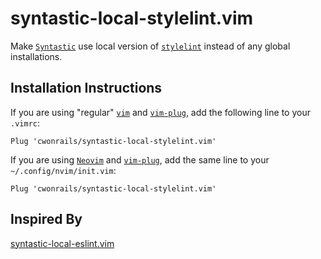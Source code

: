 # syntastic-local-stylelint.vim

Make [`Syntastic`](https://github.com/vim-syntastic/syntasticc) use local version of [`stylelint`](https://github.com/stylelint/stylelint) instead of any global installations.


Installation Instructions
-------------------------

If you are using "regular" [`vim`](https://github.com/vim/vim) and [`vim-plug`](https://github.com/junegunn/vim-plug), add the following line to your `.vimrc`:
```
Plug 'cwonrails/syntastic-local-stylelint.vim'
```

If you are using [`Neovim`](https://github.com/neovim/neovim) and [`vim-plug`](https://github.com/junegunn/vim-plug`), add the same line to your `~/.config/nvim/init.vim`:

```
Plug 'cwonrails/syntastic-local-stylelint.vim'
```

Inspired By
-----------
[syntastic-local-eslint.vim](https://github.com/mtscout6/syntastic-local-eslint.vim)
